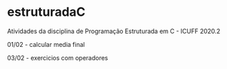 # estruturadaC
Atividades da disciplina de Programação Estruturada em C - ICUFF 2020.2

01/02 - calcular media final

03/02 - exercicios com operadores
